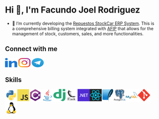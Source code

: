 # Hi 👋, I'm Facundo Joel Rodriguez

- 🔭 I’m currently developing the [Repuestos StockCar ERP System](https://github.com/facurodrij/stockcar-gestion). This is a comprehensive billing system integrated with [AFIP](https://www.afip.gob.ar/) that allows for the management of stock, customers, sales, and more functionalities.

## Connect with me

<p align="left">
<a href="https://www.linkedin.com/in/facundo-joel-rodriguez/" target="blank"><img align="center" src="images/linked-in-alt.svg" height="30" width="40" /></a>
<a href="https://instagram.com/facurodrij" target="blank"><img align="center" src="images/instagram.svg" alt="https://instagram.com/facurodrij" height="30" width="40" /></a>
<a href="https://t.me/facurodrij" target="blank"><img align="center" src="images/telegram.svg" height="30" width="40" /></a>
</p>

## Skills

<p align="left">
<a href="https://www.python.org" target="_blank" rel="noreferrer"><img src="images/python-original.svg" alt="python" width="40" height="40"></a><a href="https://developer.mozilla.org/en-US/docs/Web/JavaScript" target="_blank" rel="noreferrer"><img src="images/javascript-original.svg" alt="javascript" width="40" height="40"/></a><a href="https://dotnet.microsoft.com/en-us/languages/csharp" target="_blank" rel="noreferrer"><img src="images/csharp-original.svg" alt="csharp" width="40" height="40"/></a><a href="https://www.java.com" target="_blank" rel="noreferrer"><img src="images/java-original.svg" alt="java" width="40" height="40"/></a><a href="https://www.djangoproject.com/" target="_blank" rel="noreferrer"><img src="images/django.svg" alt="django" width="40" height="40"/></a><a href="https://flask.palletsprojects.com/en/3.0.x/" target="_blank" rel="noreferrer"><img src="images/flask.png" alt="flask" width="40" height="40"></a><a href="https://www.dotnet.microsoft.com/" target="_blank" rel="noreferrer"><img src="images/dot-net-original-wordmark.png" alt="dotnet" width="40" height="40"/></a><a href="https://es.react.dev/" target="_blank" rel="noreferrer"><img src="images/react.svg" alt="react" width="40" height="40"/></a><a href="https://www.sqlite.org/" target="_blank" rel="noreferrer"><img src="images/sqlite-icon.svg" alt="sqlite" width="40" height="40"/></a><a href="https://www.postgresql.org" target="_blank" rel="noreferrer"><img src="images/postgresql-original-wordmark.svg" alt="postgresql" width="40" height="40"/></a><a href="https://www.mysql.com/" target="_blank" rel="noreferrer"><img src="images/mysql-original-wordmark.svg" alt="mysql" width="40" height="40"/></a><a href="https://git-scm.com/" target="_blank" rel="noreferrer"><img src="images/git-scm-icon.svg" alt="git" width="40" height="40"/></a><a href="https://www.linux.org/" target="_blank" rel="noreferrer"><img src="images/linux-original.svg" alt="linux" width="40" height="40"/></a>
</p>
